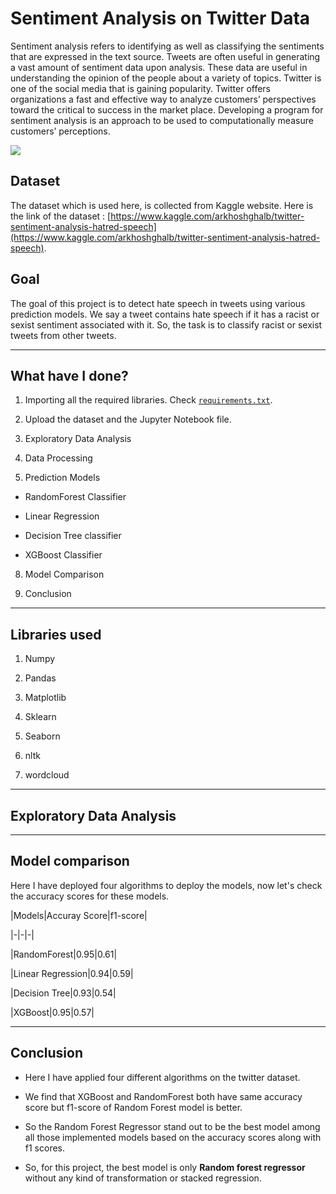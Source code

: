 ﻿
#  Sentiment Analysis on Twitter Data
Sentiment analysis refers to identifying as well as classifying the sentiments that are expressed in the text source. Tweets are often useful in generating a vast amount of sentiment data upon analysis. These data are useful in understanding the opinion of the people about a variety of topics. Twitter is one of the social media that is gaining popularity. Twitter offers organizations a fast and effective way to analyze customers’ perspectives toward the critical to success in the market place. Developing a program for sentiment analysis is an approach to be used to computationally measure customers’ perceptions.

![](https://lh3.googleusercontent.com/proxy/zdOloxipCzt_sArG5e4ZI8SbqTogYj-8IeFhAz_90QbScWH-lNFcJYriqzYnxItc4UxGNmV-Oqf-QD5zIBB2SC6s9Xlz0yvxrr92xFqLeej0WphQBUOOsQc)

##  Dataset

The dataset which is used here, is collected from Kaggle website. Here is the link of the dataset : [https://www.kaggle.com/arkhoshghalb/twitter-sentiment-analysis-hatred-speech](https://www.kaggle.com/arkhoshghalb/twitter-sentiment-analysis-hatred-speech).

##  Goal

The goal of this project is to detect hate speech in tweets using various prediction models. We say a tweet contains hate speech if it has a racist or sexist sentiment associated with it. So, the task is to classify racist or sexist tweets from other tweets.

***************************************

##  What have I done?

1. Importing all the required libraries. Check [`requirements.txt`](requirements.txt).

2. Upload the dataset and the Jupyter Notebook file.

3. Exploratory Data Analysis

4. Data Processing

5. Prediction Models

- RandomForest Classifier

- Linear Regression

- Decision Tree classifier

- XGBoost Classifier

8.  Model Comparison

9. Conclusion

********************************

##  Libraries used

1. Numpy

2. Pandas

3. Matplotlib

4. Sklearn

5. Seaborn

6. nltk

7. wordcloud

**********************************

##  Exploratory Data Analysis


**************************************

##  Model comparison

Here I have deployed four algorithms to deploy the models, now let's check the accuracy scores for these models.

|Models|Accuray Score|f1-score|

|-|-|-|

|RandomForest|0.95|0.61|

|Linear Regression|0.94|0.59|

|Decision Tree|0.93|0.54|

|XGBoost|0.95|0.57|

***************************************

##  Conclusion

* Here I have applied four different algorithms on the twitter dataset.

* We find that XGBoost and RandomForest both have same accuracy score but f1-score of Random Forest model is better.

* So the Random Forest Regressor stand out to be the best model among all those implemented models based on the accuracy scores along with f1 scores.

* So, for this project, the best model is only **Random forest regressor** without any kind of transformation or stacked regression.
